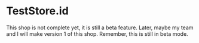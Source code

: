 # TestStore.id
This shop is not complete yet, it is still a beta feature. Later, maybe my team and I will make version 1 of this shop. Remember, this is still in beta mode.
